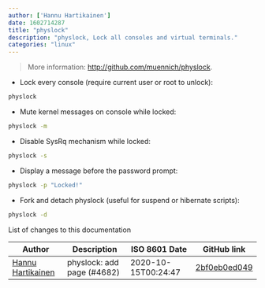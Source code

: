 ```yaml
---
author: ['Hannu Hartikainen']
date: 1602714287
title: "physlock"
description: "physlock, Lock all consoles and virtual terminals."
categories: "linux"
---
```

> More information: <http://github.com/muennich/physlock>.

- Lock every console (require current user or root to unlock):

```bash
physlock
```

- Mute kernel messages on console while locked:

```bash
physlock -m
```

- Disable SysRq mechanism while locked:

```bash
physlock -s
```

- Display a message before the password prompt:

```bash
physlock -p "Locked!"
```

- Fork and detach physlock (useful for suspend or hibernate scripts):

```bash
physlock -d
```
List of changes to this documentation


Author | Description | ISO 8601 Date | GitHub link
------|-----|-----|-----
[Hannu Hartikainen](mailto:hannu.hartikainen@gmail.com) | physlock: add page (#4682) | 2020-10-15T00:24:47 | [2bf0eb0ed049](https://github.com/tldr-pages/tldr/commit/2bf0eb0ed049399946ca14a7f87b5124907aad06)

